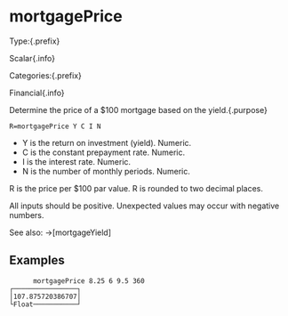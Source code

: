 # mortgagePrice

Type:{.prefix}

Scalar{.info}

Categories:{.prefix}

Financial{.info}

Determine the price of a $100 mortgage based on the yield.{.purpose}

~~~
R=mortgagePrice Y C I N
~~~

* Y is the return on investment (yield). Numeric.
* C is the constant prepayment rate. Numeric.
* I is the interest rate. Numeric.
* N is the number of monthly periods. Numeric.

R is the price per $100 par value. R is rounded to two decimal places.

All inputs should be positive. Unexpected values may occur with negative numbers.

See also: →[mortgageYield]

## Examples

~~~
      mortgagePrice 8.25 6 9.5 360
┌────────────────┐
│107.875720386707│
└Float───────────┘
~~~

